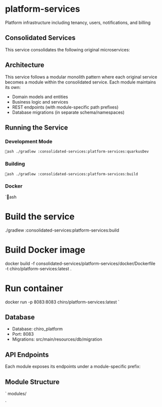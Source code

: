 # platform-services

Platform infrastructure including tenancy, users, notifications, and billing

## Consolidated Services
This service consolidates the following original microservices:


## Architecture
This service follows a modular monolith pattern where each original service becomes a module within the consolidated service. Each module maintains its own:
- Domain models and entities
- Business logic and services  
- REST endpoints (with module-specific path prefixes)
- Database migrations (in separate schema/namespaces)

## Running the Service

### Development Mode
`ash
./gradlew :consolidated-services:platform-services:quarkusDev
`

### Building
`ash
./gradlew :consolidated-services:platform-services:build
`

### Docker
`ash
# Build the service
./gradlew :consolidated-services:platform-services:build

# Build Docker image
docker build -f consolidated-services/platform-services/docker/Dockerfile -t chiro/platform-services:latest .

# Run container
docker run -p 8083:8083 chiro/platform-services:latest
`

## Database
- Database: chiro_platform
- Port: 8083
- Migrations: src/main/resources/db/migration

## API Endpoints
Each module exposes its endpoints under a module-specific prefix:


## Module Structure
`
modules/

`
